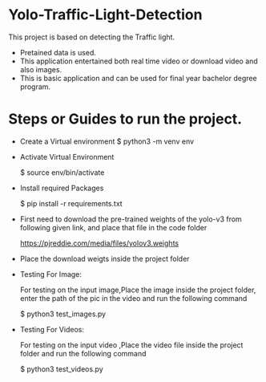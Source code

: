 # Yolo-Traffic-Light-Detection
This project is based on detecting the Traffic light. 
- Pretained data is used.
- This application entertained both real time video or download video and also images.
- This is basic application and can be used for final year bachelor degree program.

# Steps or Guides to run the project.

- Create a Virtual environment
    $ python3 -m venv env

- Activate Virtual Environment

    $ source env/bin/activate

- Install required Packages

   $ pip install -r requirements.txt

- First need to download the pre-trained weights of the yolo-v3 from following given link, and place that file in the code folder

    https://pjreddie.com/media/files/yolov3.weights   

- Place the download weigts inside the project folder

- Testing For Image:
   
   For testing on the input image,Place the image inside the project folder, enter the path of the pic in the video and run the following command
   
    $ python3 test_images.py 

- Testing For Videos:
   
   For testing on the input video ,Place the video file inside the project folder and run the following command   
    
    $ python3 test_videos.py 


   